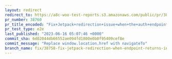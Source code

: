 ```yaml
---
layout: redirect
redirect_to: https://a8c-woo-test-reports.s3.amazonaws.com/public/pr/38760/e2e/index.html
pr_number: 38760
pr_title_encoded: "Fix+Jetpack+redirection+issue+when+the+auth+endpoint+returns+an+invalid+url"
pr_test_type: e2e
last_published: "2023-06-16 05:07:46 +0000"
commit_sha: 6d02044db66552ae094fd1800e0b0f95409cef8e
commit_message: "Replace window.location.href with navigateTo"
branch_name: fix/38758-fix-jetpack-redirection-when-endpoint-returns-invalid-url
---
```

